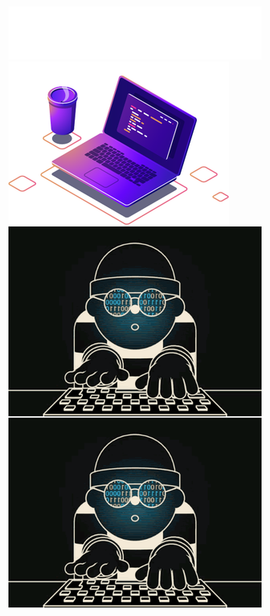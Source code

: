 <img src="./animated.svg" alt="SVG Animation">
<img src="computer-illustration.png" alt="SVG Animation"> <img src="68747470733a2f2f6d656469612e74656e6f722e636f6d2f726550446644574f33586f41414141642f6861636b696e672e676966.gif" alt="SVG Animation">
<img src="68747470733a2f2f6d656469612e74656e6f722e636f6d2f726550446644574f33586f41414141642f6861636b696e672e676966.gif" alt="SVG Animation">
